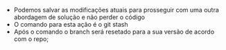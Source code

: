* Podemos salvar as modificações atuais para prosseguir com uma outra abordagem de solução e não perder o código
* O comando para esta ação é o git stash
* Após o comando o branch será resetado para a sua versão de acordo com o repo;